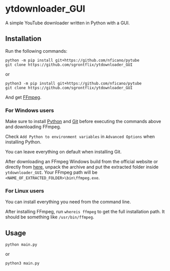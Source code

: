 # ytdownloader_GUI

A simple YouTube downloader written in Python with a GUI.

## Installation

Run the following commands:

```
python -m pip install git+https://github.com/nficano/pytube
git clone https://github.com/sgrontflix/ytdownloader_GUI
```

or 

```
python3 -m pip install git+https://github.com/nficano/pytube
git clone https://github.com/sgrontflix/ytdownloader_GUI
```

And get [FFmpeg](https://ffmpeg.org/download.html).

### For Windows users

Make sure to install [Python](https://www.python.org/downloads/) and [Git](https://gitforwindows.org/) before executing the commands above and downloading FFmpeg.

Check `Add Python to environment variables` in `Advanced Options` when installing Python.

You can leave everything on default when installing Git.

After downloading an FFmpeg Windows build from the official website or directly from [here](https://www.gyan.dev/ffmpeg/builds/ffmpeg-release-full.7z), unpack the archive and put the extracted folder inside `ytdownloader_GUI`. Your FFmpeg path will be `<NAME_OF_EXTRACTED_FOLDER>\bin\ffmpeg.exe`.

### For Linux users

You can install everything you need from the command line.

After installing FFmpeg, run `whereis ffmpeg` to get the full installation path. It should be something like `/usr/bin/ffmpeg`.

## Usage

`python main.py`

or

`python3 main.py`
